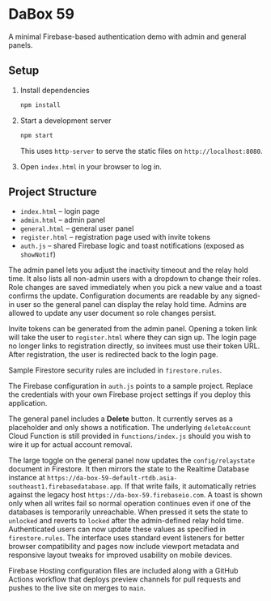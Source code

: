 # DaBox 59

A minimal Firebase-based authentication demo with admin and general panels.

## Setup

1. Install dependencies
   ```bash
   npm install
   ```

2. Start a development server
   ```bash
   npm start
   ```
   This uses `http-server` to serve the static files on `http://localhost:8080`.

3. Open `index.html` in your browser to log in.

## Project Structure

- `index.html` – login page
- `admin.html` – admin panel
- `general.html` – general user panel
- `register.html` – registration page used with invite tokens
- `auth.js` – shared Firebase logic and toast notifications (exposed as `showNotif`)

The admin panel lets you adjust the inactivity timeout and the relay hold time.
It also lists all non-admin users with a dropdown to change their roles. Role
changes are saved immediately when you pick a new value and a toast confirms the
update. Configuration documents are readable by any signed-in user so the
general panel can display the relay hold time. Admins are allowed to update any
user document so role changes persist.

Invite tokens can be generated from the admin panel. Opening a token link will
take the user to `register.html` where they can sign up. The login page no
longer links to registration directly, so invitees must use their token URL.
After registration, the user is redirected back to the login page.

Sample Firestore security rules are included in `firestore.rules`.

The Firebase configuration in `auth.js` points to a sample project. Replace the
credentials with your own Firebase project settings if you deploy this
application.

The general panel includes a **Delete** button. It currently serves as a
placeholder and only shows a notification. The underlying `deleteAccount` Cloud
Function is still provided in `functions/index.js` should you wish to wire it up
for actual account removal.

The large toggle on the general panel now updates the `config/relaystate`
document in Firestore. It then mirrors the state to the Realtime Database
instance at `https://da-box-59-default-rtdb.asia-southeast1.firebasedatabase.app`.
If that write fails, it automatically retries against the legacy host
`https://da-box-59.firebaseio.com`. A toast is shown only when all writes fail
so normal operation continues even if one of the databases is temporarily
unreachable.
When pressed it sets the state to `unlocked` and reverts to `locked` after the
admin-defined relay hold time. Authenticated users can now update these values
as specified in `firestore.rules`. The interface uses
standard event listeners for better browser compatibility and pages now include
viewport metadata and responsive layout tweaks for improved usability on mobile
devices.

Firebase Hosting configuration files are included along with a GitHub Actions
workflow that deploys preview channels for pull requests and pushes to the live
site on merges to `main`.
